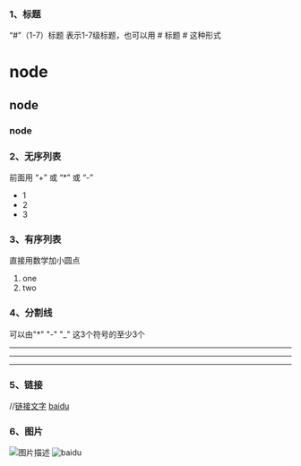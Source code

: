 
### 1、标题
“#”（1-7）标题 表示1-7级标题，也可以用 # 标题 # 这种形式
# node
## node
### node

### 2、无序列表
前面用 “+” 或 “*” 或 “-”
+ 1
+ 2
+ 3

### 3、有序列表
直接用数学加小圆点
1. one
2. two

### 4、分割线
可以由"*" "-" "_" 这3个符号的至少3个
***
---
___

### 5、链接
//[链接文字](链接地址)
[baidu](http://www.baidu.com)

### 6、图片
![图片描述](图片地址)
![baidu](https://www.baidu.com/img/bd_logo1.png)

